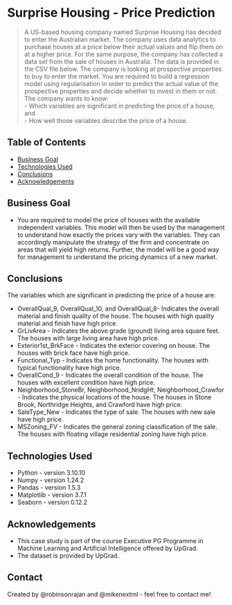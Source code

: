# Surprise Housing - Price Prediction
> A US-based housing company named Surprise Housing has decided to enter the Australian market. The company uses data analytics to purchase houses at a price below their actual values and flip them on at a higher price. For the same purpose, the company has collected a data set from the sale of houses in Australia. The data is provided in the CSV file below. 
>The company is looking at prospective properties to buy to enter the market. You are required to build a regression model using regularisation in order to predict the actual value of the prospective properties and decide whether to invest in them or not.
>The company wants to know:  
    - Which variables are significant in predicting the price of a house, and  
    - How well those variables describe the price of a house.


## Table of Contents
* [Business Goal](#business-goal)
* [Technologies Used](#technologies-used)
* [Conclusions](#conclusions)
* [Acknowledgements](#acknowledgements)

## Business Goal
- You are required to model the price of houses with the available independent variables. This model will then be used by the management to understand how exactly the prices vary with the variables. They can accordingly manipulate the strategy of the firm and concentrate on areas that will yield high returns. Further, the model will be a good way for management to understand the pricing dynamics of a new market.

## Conclusions
The variables which are significant in predicting the price of a house are:
- OverallQual_9, OverallQual_10, and OverallQual_8- Indicates the overall material and finish quality of the house. The houses with high quality material and finish have high price. 
- GrLivArea - Indicates the above grade (ground) living area square feet. The houses with large living area have high price.
- Exterior1st_BrkFace - Indicates the exterior covering on house. The houses with brick face have high price. 
- Functional_Typ - Indicates the home functionality. The houses with typical functionality have high price.
- OverallCond_9 - Indicates the overall condition of the house. The houses with excellent condition have high price.
- Neighborhood_StoneBr, Neighborhood_NridgHt, Neighborhood_Crawfor - Indicates the physical locations of the house. The houses in Stone Brook, Northridge Heights, and Crawford have high price.
- SaleType_New - Indicates the type of sale. The houses with new sale have high price.
- MSZoning_FV - Indicates the general zoning classification of the sale. The houses with floating village residential zoning have high price.

<!-- You don't have to answer all the questions - just the ones relevant to your project. -->


## Technologies Used
- Python - version 3.10.10
- Numpy - version 1.24.2
- Pandas - version 1.5.3
- Matplotlib - version 3.7.1
- Seaborn - version 0.12.2

<!-- As the libraries versions keep on changing, it is recommended to mention the version of library used in this project -->

## Acknowledgements
- This case study is part of the course Executive PG Programme in Machine Learning and Artificial Intelligence offered by UpGrad.
- The dataset is provided by UpGrad.


## Contact
Created by @robinsonrajan and @mikenextml - feel free to contact me!

